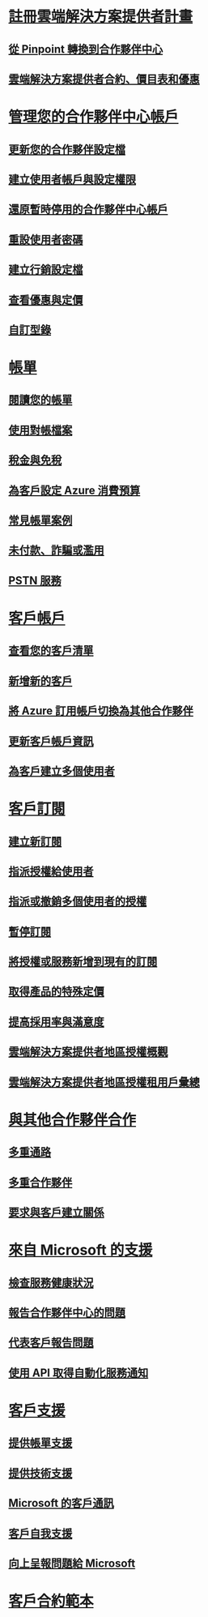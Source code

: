 
# [註冊雲端解決方案提供者計畫](enrolling-in-the-csp-program.md)
## [從 Pinpoint 轉換到合作夥伴中心](importing-pinpoint-profiles-into-partner-center.md)
## [雲端解決方案提供者合約、價目表和優惠](csp-documents-and-learning-resources.md)
# [管理您的合作夥伴中心帳戶](partner-center-account-setup.md)
## [更新您的合作夥伴設定檔](update-your-partner-profile.md)
## [建立使用者帳戶與設定權限](create-user-accounts-and-set-permissions.md)
## [還原暫時停用的合作夥伴中心帳戶](suspended-partner-center-account.md)
## [重設使用者密碼](reset-a-user-password.md)
## [建立行銷設定檔](create-a-marketing-profile.md)
## [查看優惠與定價](see-offers-and-pricing.md)
## [自訂型錄](customize-the-catalog.md)
# [帳單](billing.md)
## [閱讀您的帳單](read-your-bill.md)
## [使用對帳檔案](use-the-reconciliation-files.md)
## [稅金與免稅](tax-and-tax-exemptions.md)
## [為客戶設定 Azure 消費預算](set-an-azure-spending-budget-for-your-customers.md)
## [常見帳單案例](common-billing-scenarios.md)
## [未付款、詐騙或濫用](non-payment--fraud--or-misuse.md)
## [PSTN 服務](o365-e5-in-csp-advisory.md)
# [客戶帳戶](customer-accounts.md)
## [查看您的客戶清單](see-your-customer-list.md)
## [新增新的客戶](add-a-new-customer.md)
## [將 Azure 訂用帳戶切換為其他合作夥伴](switch-azure-subscriptions-to-a-different-partner.md)
## [更新客戶帳戶資訊](update-customer-account-info.md)
## [為客戶建立多個使用者](adding-multiple-users-to-a-customer-account.md)
# [客戶訂閱](customer-subscriptions.md)
## [建立新訂閱](create-a-new-subscription.md)
## [指派授權給使用者](assign-licenses-to-users.md)
## [指派或撤銷多個使用者的授權](bulk-license-provisioning-for-multiple-users.md)
## [暫停訂閱](suspend-a-subscription.md)
## [將授權或服務新增到現有的訂閱](add-licenses-or-services-to-an-existing-subscription.md)
## [取得產品的特殊定價](get-special-pricing-for-offers.md)
## [提高採用率與滿意度](increasing-adoption-and-satisfaction.md)
## [雲端解決方案提供者地區授權概觀](regional-authorization-overview.md)
## [雲端解決方案提供者地區授權租用戶彙總](csp-regional-authorization-tenant-consolidation.md)
# [與其他合作夥伴合作](work-with-other-partners.md)
## [多重通路](multichannel.md)
## [多重合作夥伴](multipartner.md)
## [要求與客戶建立關係](request-a-relationship-with-a-customer.md)
# [來自 Microsoft 的支援](support-from-microsoft--.md)
## [檢查服務健康狀況](check-service-health.md)
## [報告合作夥伴中心的問題](report-problems-with-partner-center.md)
## [代表客戶報告問題](report-problems-on-behalf-of-a-customer.md)
## [使用 API 取得自動化服務通知](get-automated-service-notifications-with-our-apis.md)
# [客戶支援](customer-support.md)
## [提供帳單支援](provide-billing-support.md)
## [提供技術支援](provide-technical-support.md)
## [Microsoft 的客戶通訊](customer-communication-from-microsoft.md)
## [客戶自我支援](customer-self-support.md)
## [向上呈報問題給 Microsoft](escalate-problems-to-microsoft.md)
# [客戶合約範本](agreements.md)


<!--HONumber=Nov16_HO4-->


